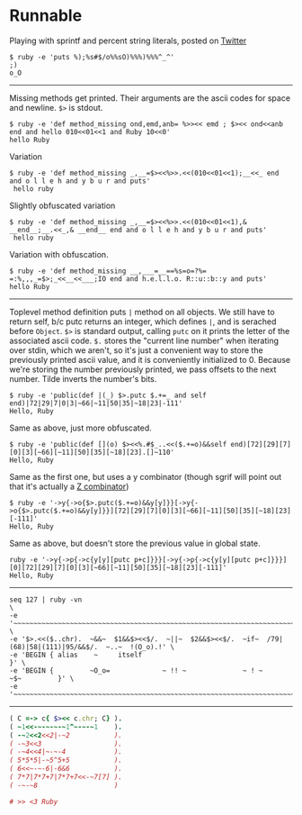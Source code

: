 Runnable
========

Playing with sprintf and percent string literals, posted on [Twitter](https://twitter.com/josh_cheek/status/658032347887996928)

```
$ ruby -e 'puts %);%s#$/o%%sO)%%%)%%%^_^'
;)
o_O
```

-----

Missing methods get printed. Their arguments are the ascii codes for space and newline. `$>` is stdout.

```
$ ruby -e 'def method_missing ond,emd,anb= %>><< emd ; $><< ond<<anb end and hello 010<<01<<1 and Ruby 10<<0'
hello Ruby
```

Variation

```
$ ruby -e 'def method_missing _,__=$><<%>>.<<(010<<01<<1);__<<_ end and o l l e h and y b u r and puts'
 hello ruby
```

Slightly obfuscated variation

```
$ ruby -e 'def method_missing _,__=$><<%>>.<<(010<<01<<1),& __end__;__.<<_,& __end__ end and o l l e h and y b u r and puts'
 hello ruby
```

Variation with obfuscation.

```
$ ruby -e 'def method_missing __,___=__==%s=o=?%= =:%,,,_=$>;_<<__<<___;IO end and h.e.l.l.o. R::u::b::y and puts'
hello Ruby
```

-----

Toplevel method definition puts `|` method on all objects.
We still have to return self, b/c putc returns an integer, which defines `|`, and is serached before `Object`.
`$>` is standard output, calling `putc` on it prints the letter of the associated ascii code.
`$.` stores the "current line number" when iterating over stdin,
which we aren't, so it's just a convenient way to store the previously printed ascii value, and it is conveniently initialized to 0.
Because we're storing the number previously printed, we pass offsets to the next number.
Tilde inverts the number's bits.

```
$ ruby -e 'public(def |(_) $>.putc $.+=_ and self end)|72|29|7|0|3|~66|~11|50|35|~18|23|-111'
Hello, Ruby
```

Same as above, just more obfuscated.

```
$ ruby -e 'public(def [](o) $><<%.#$_..<<($.+=o)&&self end)[72][29][7][0][3][~66][~11][50][35][~18][23].[]~110'
Hello, Ruby
```

Same as the first one, but uses a y combinator (though sgrif will point out that it's actually a [Z combinator](https://en.wikipedia.org/wiki/Fixed-point_combinator#Strict_fixed_point_combinator))

```
$ ruby -e '->y{->o{$>.putc($.+=o)&&y[y]}}[->y{->o{$>.putc($.+=o)&&y[y]}}][72][29][7][0][3][~66][~11][50][35][~18][23][-111]'
Hello, Ruby
```

Same as above, but doesn't store the previous value in global state.

```
ruby -e '->y{->p{->c{y[y][putc p+c]}}}[->y{->p{->c{y[y][putc p+c]}}}][0][72][29][7][0][3][~66][~11][50][35][~18][23][-111]'
Hello, Ruby
```

-----

```
seq 127 | ruby -vn                                                                                          \
-e '~~~~~~~~~~~~~~~~~~~~~~~~~~~~~~~~~~~~~~~~~~~~~~~~~~~~~~~~~~~~~~~~~~~~~~~~~~~~~~~~~~~~~~~~~~~~~~~~~~~~$~' \
-e '$>.<<($..chr).  ~&&~  $1&&$><<$/.  ~||~  $2&&$><<$/.  ~if~  /79|(68)|58|(111)|95/&&$/.  ~..~  !(O_o).!' \
-e 'BEGIN { alias    ~     itself                                                                        }' \
-e 'BEGIN {         ~O_o=             ~ !! ~              ~ ! ~                              ~$~         }' \
-e '~~~~~~~~~~~~~~~~~~~~~~~~~~~~~~~~~~~~~~~~~~~~~~~~~~~~~~~~~~~~~~~~~~~~~~~~~~~~~~~~~~~~~~~~~~~~~~~~~~~~$~'
```

-----


```ruby
( C =-> c{ $><< c.chr; C} ).
( ~1<<-~-~-~-~1^~-~-~1    ).
( -~2<<2<<2|-~2           ).
( -~3<<3                  ).
( -~4<<4|~-~-4            ).
( 5*5*5|-~5^5+5           ).
( 6<<~-~-6|-6&6           ).
( 7*7|7*7+7|7*7+7<<-~7[7] ).
( -~-~8                   )

# >> <3 Ruby
```
